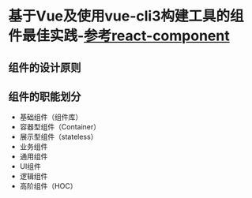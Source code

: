 # 基于Vue及使用vue-cli3构建工具的组件最佳实践-[参考react-component](https://github.com/react-component)

## 组件的设计原则


## 组件的职能划分
- 基础组件（组件库）
- 容器型组件（Container）
- 展示型组件（stateless）
- 业务组件
- 通用组件
- UI组件
- 逻辑组件
- 高阶组件（HOC）

